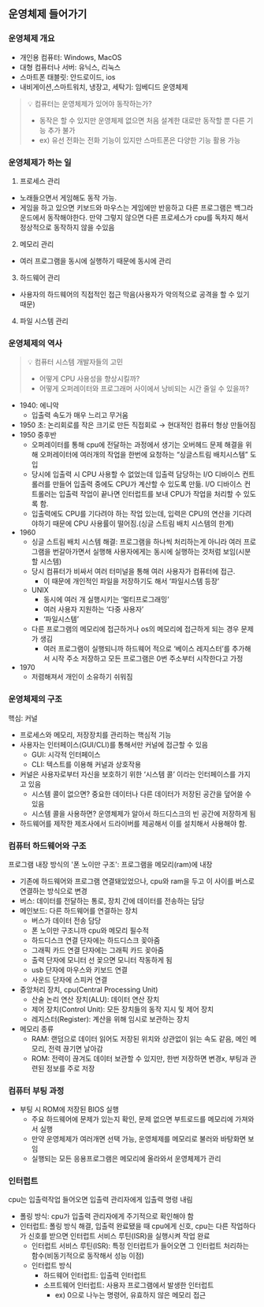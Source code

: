 ## 운영체제 들어가기
### 운영체제 개요

- 개인용 컴퓨터: Windows, MacOS
- 대형 컴퓨터나 서버: 유닉스, 리눅스
- 스마트폰 태블릿: 안드로이드, ios
- 내비게이션,스마트워치, 냉장고, 세탁기: 임베디드 운영체제


> 💡 컴퓨터는 운영체제가 있어야 동작하는가?
> - 동작은 할 수 있지만 운영체제 없으면 처음 설계한 대로만 동작할 뿐 다른 기능 추가 불가
> - ex) 유선 전화는 전화 기능이 있지만 스마트폰은 다양한 기능 활용 가능


### 운영체제가 하는 일

1. 프로세스 관리
- 노래들으면서 게임해도 동작 가능.
- 게임을 하고 있으면 키보드와 마우스는 게임에만 반응하고 다른 프로그램은 백그라운드에서 동작해야한다. 만약 그렇지 않으면 다른 프로세스가 cpu를 독차지 해서 정상적으로 동작하지 않을 수있음
2. 메모리 관리
- 여러 프로그램을 동시에 실행하기 때문에 동시에 관리
3. 하드웨어 관리
- 사용자의 하드웨어의 직접적인 접근 막음(사용자가 악의적으로 공격을 할 수 있기 때문)
4. 파일 시스템 관리

### 운영체제의 역사

>💡 컴퓨터 시스템 개발자들의 고민
> - 어떻게 CPU 사용성을 향상시킬까?
> - 어떻게 오퍼레이터와 프로그래머 사이에서 낭비되는 시간 줄일 수 있을까?


- 1940: 에니악
    - 입출력 속도가 매우 느리고 무거움
- 1950 초: 논리회로를 작은 크기로 만든 직접회로 → 현대적인 컴퓨터 형상 만들어짐
- 1950 중후반
    - 오퍼레이터를 통해 cpu에 전달하는 과정에서 생기는 오버헤드 문제 해결을 위해 오퍼레이터에 여러개의 작업을 한번에 요청하는 “싱글스트림 배치시스템” 도입
    - 당시에 입출력 시 CPU 사용할 수 없었는데 입출력 담당하는 I/O 디바이스 컨트롤러를 만들어 입출력 중에도 CPU가 계산할 수 있도록 만듦. I/O 디바이스 컨트롤러는 입출력 작업이 끝나면 인터럽트를 보내 CPU가 작업을 처리할 수 있도록 함.
    - 입출력에도 CPU를 기다려야 하는 작업 있는데, 입력은 CPU의 연산을 기다려야하기 때문에 CPU 사용률이 떨어짐.(싱글 스트림 배치 시스템의 한계)
- 1960
    - 싱글 스트림 배치 시스템 해결: 프로그램을 하나씩 처리하는게 아니라 여러 프로그램을 번갈아가면서 실행해 사용자에게는 동시에 실행하는 것처럼 보임(시분할 시스템)
    - 당시 컴퓨터가 비싸서 여러 터미널을 통해 여러 사용자가 컴퓨터에 접근.
        - 이 때문에 개인적인 파일을 저장하기도 해서 ‘파일시스템 등장’
    - UNIX
        - 동시에 여러 개 실행시키는 ‘멀티프로그래밍’
        - 여러 사용자 지원하는 ‘다중 사용자’
        - ‘파일시스템’
    - 다른 프로그램의 메모리에 접근하거나 os의 메모리에 접근하게 되는 경우 문제가 생김
        - 여러 프로그램이 실행되니까 하드웨어 적으로 ‘베이스 레지스터’를 추가해서 시작 주소 저장하고 모든 프로그램은 0번 주소부터 시작한다고 가정
- 1970
    - 저렴해져서 개인이 소유하기 쉬워짐

### 운영체제의 구조

핵심: 커널

- 프로세스와 메모리, 저장장치를 관리하는 핵심적 기능
- 사용자는 인터페이스(GUI/CLI)를 통해서만 커널에 접근할 수 있음
    - GUI: 시각적 인터페이스
    - CLI: 텍스트를 이용해 커널과 상호작용
- 커널은 사용자로부터 자신을 보호하기 위한 ‘시스템 콜’ 이라는 인터페이스를 가지고 있음
    - 시스템 콜이 없으면? 중요한 데이터나 다른 데이터가 저장된 공간을 덮어쓸 수 있음
    - 시스템 콜을 사용하면? 운영체제가 알아서 하드디스크의 빈 공간에 저장하게 됨
- 하드웨어를 제작한 제조사에서 드라이버를 제공해서 이를 설치해서 사용해야 함.

### 컴퓨터 하드웨어와 구조
프로그램 내장 방식의 '폰 노이만 구조': 프로그램을 메모리(ram)에 내장
- 기존에 하드웨어와 프로그램 연결돼있었으나, cpu와 ram을 두고 이 사이를 버스로 연결하는 방식으로 변경
- 버스: 데이터를 전달하는 통로, 장치 간에 데이터를 전송하는 담당
- 메인보드: 다른 하드웨어를 연결하는 장치
  - 버스가 데이터 전송 담당
  - 폰 노이만 구조니까 cpu와 메모리 필수적
  - 하드디스크 연결 단자에는 하드디스크 꽂아줌
  - 그래픽 카드 연결 단자에는 그래픽 카드 꽂아줌
  - 출력 단자에 모니터 선 꽂으면 모니터 작동하게 됨
  - usb 단자에 마우스와 키보드 연결
  - 사운드 단자에 스피커 연결
- 중앙처리 장치, cpu(Central Processing Unit)
  - 산술 논리 연산 장치(ALU): 데이터 연산 장치
  - 제어 장치(Control Unit): 모든 장치들의 동작 지시 및 제어 장치
  - 레지스터(Register): 계산을 위해 임시로 보관하는 장치
- 메모리 종류
  - RAM: 랜덤으로 데이터 읽어도 저장된 위치와 상관없이 읽는 속도 같음, 메인 메모리, 전력 끊기면 날아감
  - ROM: 전력이 끊겨도 데이터 보관할 수 있지만, 한번 저장하면 변경x, 부팅과 관련된 정보를 주로 저장

### 컴퓨터 부팅 과정
- 부팅 시 ROM에 저장된 BIOS 실행
  - 주요 하드웨어에 문제가 있는지 확인, 문제 없으면 부트로드를 메모리에 가져와서 실행
  - 만약 운영체제가 여러개면 선택 가능, 운영체제를 메모리로 불러와 바탕화면 보임
  - 실행되는 모든 응용프로그램은 메모리에 올라와서 운영체제가 관리

### 인터럽트
cpu는 입출력작업 들어오면 입출력 관리자에게 입출력 명령 내림
- 폴링 방식: cpu가 입출력 관리자에게 주기적으로 확인해야 함
- 인터럽트: 폴링 방식 해결, 입출력 완료됐을 때 cpu에게 신호, cpu는 다른 작업하다가 신호를 받으면 인터럽트 서비스 루틴(ISR)을 실행시켜 작업 완료
  - 인터럽트 서비스 루틴(ISR): 특정 인터럽트가 들어오면 그 인터럽트 처리하는 함수(비동기적으로 동작해서 성능 이점)
  - 인터럽트 방식
    - 하드웨어 인터럽트: 입출력 인터럽트
    - 소프트웨어 인터럽트: 사용자 프로그램에서 발생한 인터럽트
      - ex) 0으로 나누는 명령어, 유효하지 않은 메모리 접근